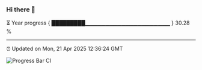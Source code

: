 ### Hi there 👋

⏳ Year progress { █████████▁▁▁▁▁▁▁▁▁▁▁▁▁▁▁▁▁▁▁▁▁ } 30.28 %

---

⏰ Updated on Mon, 21 Apr 2025 12:36:24 GMT

![Progress Bar CI](https://github.com/liununu/liununu/workflows/Progress%20Bar%20CI/badge.svg)
